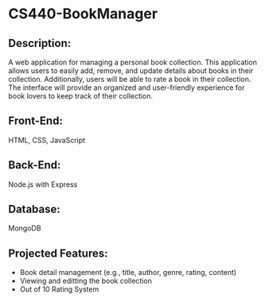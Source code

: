 # CS440-BookManager

## Description: 
A web application for managing a personal book collection. This application allows users to easily add, remove, and update details about books in their collection. Additionally, users will be able to rate a book in their collection. The interface will provide an organized and user-friendly experience for book lovers to keep track of their collection.

## Front-End: 
HTML, CSS, JavaScript

## Back-End: 
Node.js with Express

## Database: 
MongoDB

## Projected Features:

- Book detail management (e.g., title, author, genre, rating, content)
- Viewing and editting the book collection
- Out of 10 Rating System
